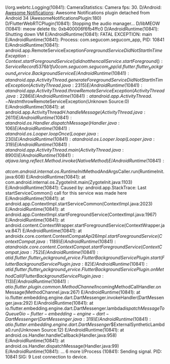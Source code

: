 
I/org.webrtc.Logging(10841): CameraStatistics: Camera fps: 30.
D/Android: [Awesome Notifications](10841): Awesome Notifications plugin detached from Android 34 (AwesomeNotificationsPlugin:180)
D/FlutterWebRTCPlugin(10841): Stopping the audio manager...
D/libMEOW (10841): meow delete tls: 0xb400006f6fb4ffc0
D/AndroidRuntime(10841): Shutting down VM
E/AndroidRuntime(10841): FATAL EXCEPTION: main
E/AndroidRuntime(10841): Process: com.segucom.segucom_app, PID: 10841
E/AndroidRuntime(10841): android.app.RemoteServiceException$ForegroundServiceDidNotStartInTimeException: Context.startForegroundService() did not then call Service.startForeground(): ServiceRecord{5376b1f u0 com.segucom.segucom_app/id.flutter.flutter_background_service.BackgroundService}
E/AndroidRuntime(10841):        at android.app.ActivityThread.generateForegroundServiceDidNotStartInTimeException(ActivityThread.java:2315)
E/AndroidRuntime(10841):        at android.app.ActivityThread.throwRemoteServiceException(ActivityThread.java:2286)
E/AndroidRuntime(10841):        at android.app.ActivityThread.-$$Nest$mthrowRemoteServiceException(Unknown Source:0)
E/AndroidRuntime(10841):        at android.app.ActivityThread$H.handleMessage(ActivityThread.java:2611)
E/AndroidRuntime(10841):        at android.os.Handler.dispatchMessage(Handler.java:106)
E/AndroidRuntime(10841):        at android.os.Looper.loopOnce(Looper.java:230)
E/AndroidRuntime(10841):        at android.os.Looper.loop(Looper.java:319)
E/AndroidRuntime(10841):        at android.app.ActivityThread.main(ActivityThread.java:8900)
E/AndroidRuntime(10841):        at java.lang.reflect.Method.invoke(Native Method)
E/AndroidRuntime(10841):        at com.android.internal.os.RuntimeInit$MethodAndArgsCaller.run(RuntimeInit.java:608)
E/AndroidRuntime(10841):        at com.android.internal.os.ZygoteInit.main(ZygoteInit.java:1103)
E/AndroidRuntime(10841): Caused by: android.app.StackTrace: Last startServiceCommon() call for this service was made here
E/AndroidRuntime(10841):        at android.app.ContextImpl.startServiceCommon(ContextImpl.java:2023)
E/AndroidRuntime(10841):        at android.app.ContextImpl.startForegroundService(ContextImpl.java:1967)
E/AndroidRuntime(10841):        at android.content.ContextWrapper.startForegroundService(ContextWrapper.java:847)
E/AndroidRuntime(10841):        at androidx.core.content.ContextCompat$Api26Impl.startForegroundService(ContextCompat.java:1189)
E/AndroidRuntime(10841):        at androidx.core.content.ContextCompat.startForegroundService(ContextCompat.java:752)
E/AndroidRuntime(10841):        at id.flutter.flutter_background_service.FlutterBackgroundServicePlugin.start(FlutterBackgroundServicePlugin.java:82)
E/AndroidRuntime(10841):        at id.flutter.flutter_background_service.FlutterBackgroundServicePlugin.onMethodCall(FlutterBackgroundServicePlugin.java:113)
E/AndroidRuntime(10841):        at io.flutter.plugin.common.MethodChannel$IncomingMethodCallHandler.onMessage(MethodChannel.java:267)
E/AndroidRuntime(10841):        at io.flutter.embedding.engine.dart.DartMessenger.invokeHandler(DartMessenger.java:292)
E/AndroidRuntime(10841):        at io.flutter.embedding.engine.dart.DartMessenger.lambda$dispatchMessageToQueue$0$io-flutter-embedding-engine-dart-DartMessenger(DartMessenger.java:319)
E/AndroidRuntime(10841):        at io.flutter.embedding.engine.dart.DartMessenger$$ExternalSyntheticLambda0.run(Unknown Source:12)
E/AndroidRuntime(10841):        at android.os.Handler.handleCallback(Handler.java:958)
E/AndroidRuntime(10841):        at android.os.Handler.dispatchMessage(Handler.java:99)
E/AndroidRuntime(10841):        ... 6 more
I/Process (10841): Sending signal. PID: 10841 SIG: 9
Lost connection to device.